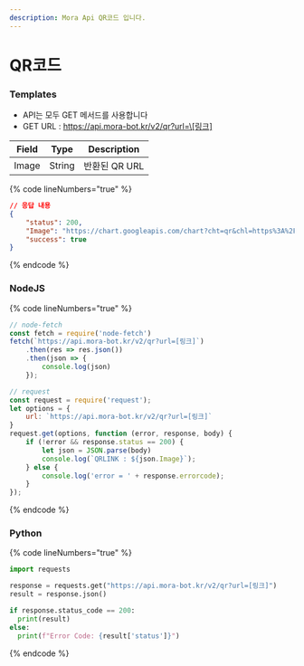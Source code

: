 ```yaml
---
description: Mora Api QR코드 입니다.
---
```


# QR코드

### Templates

* API는 모두 GET 메서드를 사용합니다
* GET URL : https://api.mora-bot.kr/v2/qr?url=\[링크]

| Field | Type   | Description |
| ----- | ------ | ----------- |
| Image | String | 반환된 QR URL  |

{% code lineNumbers="true" %}
```json
// 응답 내용
{
    "status": 200,
    "Image": "https://chart.googleapis.com/chart?cht=qr&chl=https%3A%2F%2Fmora-bot.kr&chs=480x480&choe=UTF-8&chld=L|1",
    "success": true
}
```
{% endcode %}

### NodeJS

{% code lineNumbers="true" %}
```javascript
// node-fetch
const fetch = require('node-fetch')
fetch(`https://api.mora-bot.kr/v2/qr?url=[링크]`)
    .then(res => res.json())
    .then(json => {
        console.log(json)
    });

// request
const request = require('request');
let options = {
    url: `https://api.mora-bot.kr/v2/qr?url=[링크]`
}
request.get(options, function (error, response, body) {
    if (!error && response.status == 200) {
        let json = JSON.parse(body)
        console.log(`QRLINK : ${json.Image}`);
    } else {
        console.log('error = ' + response.errorcode);
    }
});
```
{% endcode %}

### Python

{% code lineNumbers="true" %}
```python
import requests

response = requests.get("https://api.mora-bot.kr/v2/qr?url=[링크]")
result = response.json()

if response.status_code == 200:
  print(result)
else:
  print(f"Error Code: {result['status']}")
```
{% endcode %}
